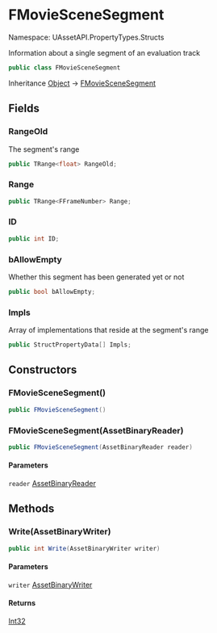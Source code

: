 # FMovieSceneSegment

Namespace: UAssetAPI.PropertyTypes.Structs

Information about a single segment of an evaluation track

```csharp
public class FMovieSceneSegment
```

Inheritance [Object](https://docs.microsoft.com/en-us/dotnet/api/system.object) → [FMovieSceneSegment](./uassetapi.propertytypes.structs.fmoviescenesegment.md)

## Fields

### **RangeOld**

The segment's range

```csharp
public TRange<float> RangeOld;
```

### **Range**

```csharp
public TRange<FFrameNumber> Range;
```

### **ID**

```csharp
public int ID;
```

### **bAllowEmpty**

Whether this segment has been generated yet or not

```csharp
public bool bAllowEmpty;
```

### **Impls**

Array of implementations that reside at the segment's range

```csharp
public StructPropertyData[] Impls;
```

## Constructors

### **FMovieSceneSegment()**

```csharp
public FMovieSceneSegment()
```

### **FMovieSceneSegment(AssetBinaryReader)**

```csharp
public FMovieSceneSegment(AssetBinaryReader reader)
```

#### Parameters

`reader` [AssetBinaryReader](./uassetapi.assetbinaryreader.md)<br>

## Methods

### **Write(AssetBinaryWriter)**

```csharp
public int Write(AssetBinaryWriter writer)
```

#### Parameters

`writer` [AssetBinaryWriter](./uassetapi.assetbinarywriter.md)<br>

#### Returns

[Int32](https://docs.microsoft.com/en-us/dotnet/api/system.int32)<br>
